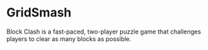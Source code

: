 # GridSmash
Block Clash is a fast-paced, two-player puzzle game that challenges players to clear as many blocks as possible.
